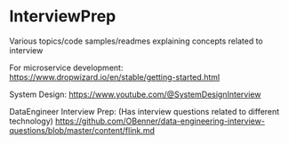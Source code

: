 # InterviewPrep
Various topics/code samples/readmes explaining concepts related to interview

For microservice development: 
  https://www.dropwizard.io/en/stable/getting-started.html

System Design:
  https://www.youtube.com/@SystemDesignInterview

DataEngineer Interview Prep: (Has interview questions related to different technology)
  https://github.com/OBenner/data-engineering-interview-questions/blob/master/content/flink.md

